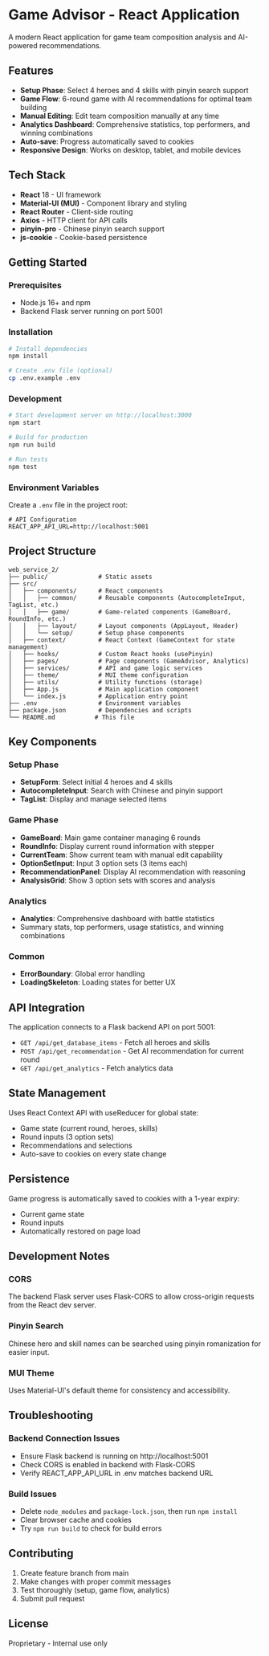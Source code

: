 # Game Advisor - React Application

A modern React application for game team composition analysis and AI-powered recommendations.

## Features

- **Setup Phase**: Select 4 heroes and 4 skills with pinyin search support
- **Game Flow**: 6-round game with AI recommendations for optimal team building
- **Manual Editing**: Edit team composition manually at any time
- **Analytics Dashboard**: Comprehensive statistics, top performers, and winning combinations
- **Auto-save**: Progress automatically saved to cookies
- **Responsive Design**: Works on desktop, tablet, and mobile devices

## Tech Stack

- **React** 18 - UI framework
- **Material-UI (MUI)** - Component library and styling
- **React Router** - Client-side routing
- **Axios** - HTTP client for API calls
- **pinyin-pro** - Chinese pinyin search support
- **js-cookie** - Cookie-based persistence

## Getting Started

### Prerequisites

- Node.js 16+ and npm
- Backend Flask server running on port 5001

### Installation

```bash
# Install dependencies
npm install

# Create .env file (optional)
cp .env.example .env
```

### Development

```bash
# Start development server on http://localhost:3000
npm start

# Build for production
npm run build

# Run tests
npm test
```

### Environment Variables

Create a `.env` file in the project root:

```env
# API Configuration
REACT_APP_API_URL=http://localhost:5001
```

## Project Structure

```
web_service_2/
├── public/              # Static assets
├── src/
│   ├── components/      # React components
│   │   ├── common/      # Reusable components (AutocompleteInput, TagList, etc.)
│   │   ├── game/        # Game-related components (GameBoard, RoundInfo, etc.)
│   │   ├── layout/      # Layout components (AppLayout, Header)
│   │   └── setup/       # Setup phase components
│   ├── context/         # React Context (GameContext for state management)
│   ├── hooks/           # Custom React hooks (usePinyin)
│   ├── pages/           # Page components (GameAdvisor, Analytics)
│   ├── services/        # API and game logic services
│   ├── theme/           # MUI theme configuration
│   ├── utils/           # Utility functions (storage)
│   ├── App.js           # Main application component
│   └── index.js         # Application entry point
├── .env                 # Environment variables
├── package.json         # Dependencies and scripts
└── README.md           # This file
```

## Key Components

### Setup Phase
- **SetupForm**: Select initial 4 heroes and 4 skills
- **AutocompleteInput**: Search with Chinese and pinyin support
- **TagList**: Display and manage selected items

### Game Phase
- **GameBoard**: Main game container managing 6 rounds
- **RoundInfo**: Display current round information with stepper
- **CurrentTeam**: Show current team with manual edit capability
- **OptionSetInput**: Input 3 option sets (3 items each)
- **RecommendationPanel**: Display AI recommendation with reasoning
- **AnalysisGrid**: Show 3 option sets with scores and analysis

### Analytics
- **Analytics**: Comprehensive dashboard with battle statistics
- Summary stats, top performers, usage statistics, and winning combinations

### Common
- **ErrorBoundary**: Global error handling
- **LoadingSkeleton**: Loading states for better UX

## API Integration

The application connects to a Flask backend API on port 5001:

- `GET /api/get_database_items` - Fetch all heroes and skills
- `POST /api/get_recommendation` - Get AI recommendation for current round
- `GET /api/get_analytics` - Fetch analytics data

## State Management

Uses React Context API with useReducer for global state:

- Game state (current round, heroes, skills)
- Round inputs (3 option sets)
- Recommendations and selections
- Auto-save to cookies on every state change

## Persistence

Game progress is automatically saved to cookies with a 1-year expiry:
- Current game state
- Round inputs
- Automatically restored on page load

## Development Notes

### CORS
The backend Flask server uses Flask-CORS to allow cross-origin requests from the React dev server.

### Pinyin Search
Chinese hero and skill names can be searched using pinyin romanization for easier input.

### MUI Theme
Uses Material-UI's default theme for consistency and accessibility.

## Troubleshooting

### Backend Connection Issues
- Ensure Flask backend is running on http://localhost:5001
- Check CORS is enabled in backend with Flask-CORS
- Verify REACT_APP_API_URL in .env matches backend URL

### Build Issues
- Delete `node_modules` and `package-lock.json`, then run `npm install`
- Clear browser cache and cookies
- Try `npm run build` to check for build errors

## Contributing

1. Create feature branch from main
2. Make changes with proper commit messages
3. Test thoroughly (setup, game flow, analytics)
4. Submit pull request

## License

Proprietary - Internal use only
